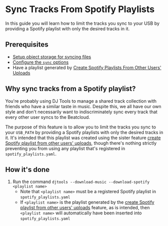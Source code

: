 # Sync Tracks From Spotify Playlists

In this guide you will learn how to limit the tracks you sync to your USB by providing a Spotify playlist with only the desired tracks in it.

## Prerequisites

* [Setup object storage for syncing files](setup_object_storage.md)
* [Configure the `sync` options](../tutorials/getting_started/configuration.md#sync-config)
* Have a playlist generated by [Create Spotify Playlists From Other Users' Uploads](spotify_playlist_from_upload.md)

## Why sync tracks from a Spotify playlist?
You're probably using DJ Tools to manage a shared track collection with friends who have a similar taste in music. Despite this, we all have our own style and don't necessarily want to indiscriminately sync every track that every other user syncs to the Beatcloud.

The purpose of this feature is to allow you to limit the tracks you sync to your `USB_PATH` by providing a Spotify playlists with only the desired tracks in it. It's intended that this playlist was created using the sister feature [create Spotify playlist from other users' uploads](spotify_playlist_from_upload.md), though there's nothing strictly preventing you from using any playlist that's registered in `spotify_playlists.yaml`.

## How it's done

1. Run the command `djtools --download-music --download-spotify <playlist name>`
    - Note that `<playlist name>` must be a registered Spotify playlist in `spotify_playlists.yaml`
    - If `<playlist name>` is the playlist generated by the [create Spotify playlist from other users' uploads](spotify_playlist_from_upload.md) feature, as is intended, then `<playlist name>` will automatically have been inserted into `spotify_playlists.yaml`
